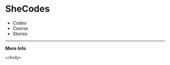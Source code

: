 <!DOCTYPE html>
<html>
    <head>
        <title>Assignment</title>
    </head>
    <body>
        <h1><b>SheCodes</b></h1>
        <ul>
            <li>Codes</li>
            <li>Course</li>
            <li>Stories</li>
        </ul>
        <hr>
        <b>More Info</b>
        
    </body>
</html>
